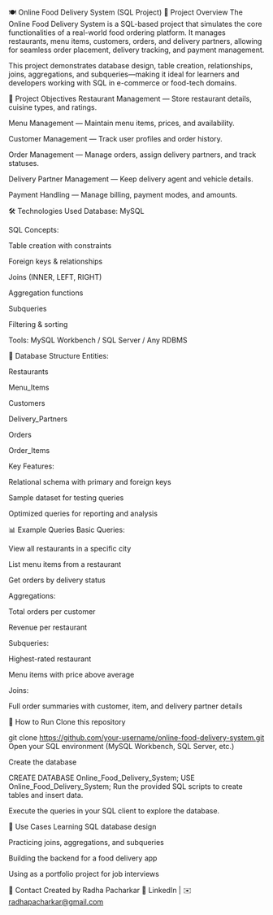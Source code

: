 🍽️ Online Food Delivery System (SQL Project)
📌 Project Overview
The Online Food Delivery System is a SQL-based project that simulates the core functionalities of a real-world food ordering platform.
It manages restaurants, menu items, customers, orders, and delivery partners, allowing for seamless order placement, delivery tracking, and payment management.

This project demonstrates database design, table creation, relationships, joins, aggregations, and subqueries—making it ideal for learners and developers working with SQL in e-commerce or food-tech domains.

🎯 Project Objectives
Restaurant Management — Store restaurant details, cuisine types, and ratings.

Menu Management — Maintain menu items, prices, and availability.

Customer Management — Track user profiles and order history.

Order Management — Manage orders, assign delivery partners, and track statuses.

Delivery Partner Management — Keep delivery agent and vehicle details.

Payment Handling — Manage billing, payment modes, and amounts.

🛠 Technologies Used
Database: MySQL

SQL Concepts:

Table creation with constraints

Foreign keys & relationships

Joins (INNER, LEFT, RIGHT)

Aggregation functions

Subqueries

Filtering & sorting

Tools: MySQL Workbench / SQL Server / Any RDBMS

📂 Database Structure
Entities:

Restaurants

Menu_Items

Customers

Delivery_Partners

Orders

Order_Items

Key Features:

Relational schema with primary and foreign keys

Sample dataset for testing queries

Optimized queries for reporting and analysis

📊 Example Queries
Basic Queries:

View all restaurants in a specific city

List menu items from a restaurant

Get orders by delivery status

Aggregations:

Total orders per customer

Revenue per restaurant

Subqueries:

Highest-rated restaurant

Menu items with price above average

Joins:

Full order summaries with customer, item, and delivery partner details

🚀 How to Run
Clone this repository


git clone https://github.com/your-username/online-food-delivery-system.git
Open your SQL environment (MySQL Workbench, SQL Server, etc.)

Create the database


CREATE DATABASE Online_Food_Delivery_System;
USE Online_Food_Delivery_System;
Run the provided SQL scripts to create tables and insert data.

Execute the queries in your SQL client to explore the database.

📌 Use Cases
Learning SQL database design

Practicing joins, aggregations, and subqueries

Building the backend for a food delivery app

Using as a portfolio project for job interviews

📧 Contact
Created by Radha Pacharkar
💼 LinkedIn | ✉️ radhapacharkar@gmail.com
